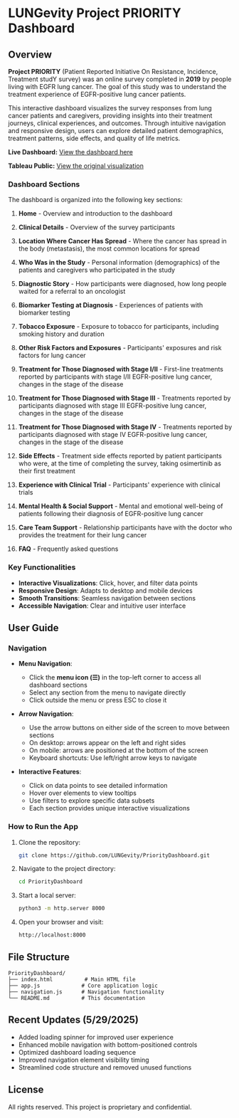 # LUNGevity Project PRIORITY Dashboard

## Overview

**Project PRIORITY** (Patient Reported Initiative On Resistance, Incidence, Treatment studY survey) was an online survey completed in **2019** by people living with EGFR lung cancer. The goal of this study was to understand the treatment experience of EGFR-positive lung cancer patients.

This interactive dashboard visualizes the survey responses from lung cancer patients and caregivers, providing insights into their treatment journeys, clinical experiences, and outcomes. Through intuitive navigation and responsive design, users can explore detailed patient demographics, treatment patterns, side effects, and quality of life metrics.

**Live Dashboard:** [View the dashboard here](https://lungevity.github.io/PriorityDashboard/)

**Tableau Public:** [View the original visualization](https://public.tableau.com/app/profile/chesie.yu/viz/LUNGevityProjectPRIORITYDashboard/Home)

### Dashboard Sections

The dashboard is organized into the following key sections:

1. **Home** - Overview and introduction to the dashboard

2. **Clinical Details** - Overview of the survey participants

3. **Location Where Cancer Has Spread** - Where the cancer has spread in the body (metastasis), the most common locations for spread

4. **Who Was in the Study** - Personal information (demographics) of the patients and caregivers who participated in the study

5. **Diagnostic Story** - How participants were diagnosed, how long people waited for a referral to an oncologist

6. **Biomarker Testing at Diagnosis** - Experiences of patients with biomarker testing

7. **Tobacco Exposure** - Exposure to tobacco for participants, including smoking history and duration

8. **Other Risk Factors and Exposures** - Participants' exposures and risk factors for lung cancer

9. **Treatment for Those Diagnosed with Stage I/II** - First-line treatments reported by participants with stage I/II EGFR-positive lung cancer, changes in the stage of the disease

10. **Treatment for Those Diagnosed with Stage III** - Treatments reported by participants diagnosed with stage III EGFR-positive lung cancer, changes in the stage of the disease

11. **Treatment for Those Diagnosed with Stage IV** - Treatments reported by participants diagnosed with stage IV EGFR-positive lung cancer, changes in the stage of the disease

12. **Side Effects** - Treatment side effects reported by patient participants who were, at the time of completing the survey, taking osimertinib as their first treatment

13. **Experience with Clinical Trial** - Participants' experience with clinical trials

14. **Mental Health & Social Support** - Mental and emotional well-being of patients following their diagnosis of EGFR-positive lung cancer

15. **Care Team Support** - Relationship participants have with the doctor who provides the treatment for their lung cancer

16. **FAQ** - Frequently asked questions

### Key Functionalities
- **Interactive Visualizations**: Click, hover, and filter data points
- **Responsive Design**: Adapts to desktop and mobile devices
- **Smooth Transitions**: Seamless navigation between sections
- **Accessible Navigation**: Clear and intuitive user interface


## User Guide

### Navigation
- **Menu Navigation**: 
  - Click the **menu icon (☰)** in the top-left corner to access all dashboard sections
  - Select any section from the menu to navigate directly
  - Click outside the menu or press ESC to close it

- **Arrow Navigation**:
  - Use the arrow buttons on either side of the screen to move between sections
  - On desktop: arrows appear on the left and right sides
  - On mobile: arrows are positioned at the bottom of the screen
  - Keyboard shortcuts: Use left/right arrow keys to navigate

- **Interactive Features**:
  - Click on data points to see detailed information
  - Hover over elements to view tooltips
  - Use filters to explore specific data subsets
  - Each section provides unique interactive visualizations

### How to Run the App
1. Clone the repository:
   ```bash
   git clone https://github.com/LUNGevity/PriorityDashboard.git
   ```

2. Navigate to the project directory:
   ```bash
   cd PriorityDashboard
   ```

3. Start a local server:
   ```bash
   python3 -m http.server 8000
   ```

4. Open your browser and visit:
   ```
   http://localhost:8000
   ```


## File Structure

```
PriorityDashboard/
├── index.html          # Main HTML file
├── app.js             # Core application logic
├── navigation.js      # Navigation functionality
└── README.md          # This documentation
```

## Recent Updates (5/29/2025)

- Added loading spinner for improved user experience
- Enhanced mobile navigation with bottom-positioned controls
- Optimized dashboard loading sequence
- Improved navigation element visibility timing
- Streamlined code structure and removed unused functions

## License

All rights reserved. This project is proprietary and confidential. 